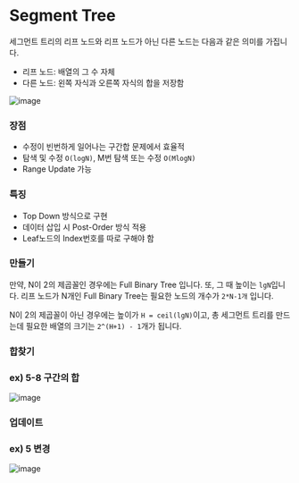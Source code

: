 # Segment Tree

세그먼트 트리의 리프 노드와 리프 노드가 아닌 다른 노드는 다음과 같은 의미를 가집니다.

- 리프 노드: 배열의 그 수 자체
- 다른 노드: 왼쪽 자식과 오른쪽 자식의 합을 저장함

![image](https://user-images.githubusercontent.com/75887645/148227804-cee19294-ce2b-42b6-9c66-b95c3a08d9b8.png)

### 장점
- 수정이 빈번하게 일어나는 구간합 문제에서 효율적
- 탐색 및 수정 `O(logN)`, M번 탐색 또는 수정 `O(MlogN)`
- Range Update 가능

### 특징
- Top Down 방식으로 구현
- 데이터 삽입 시 Post-Order 방식 적용
- Leaf노드의 Index번호를 따로 구해야 함

### 만들기
만약, N이 2의 제곱꼴인 경우에는 Full Binary Tree 입니다. 또, 그 때 높이는 `lgN`입니다. 리프 노드가 N개인 Full Binary Tree는 필요한 노드의 개수가 `2*N-1개` 입니다.

N이 2의 제곱꼴이 아닌 경우에는 높이가 `H = ceil(lgN)`이고, 총 세그먼트 트리를 만드는데 필요한 배열의 크기는 `2^(H+1) - 1`개가 됩니다.

### 합찾기
### ex) 5-8 구간의 합
![image](https://user-images.githubusercontent.com/75887645/148233860-583d53ac-e799-421b-9c2f-f7a29cc6018c.png)

### 업데이트
### ex) 5 변경
![image](https://user-images.githubusercontent.com/75887645/148234060-82eaeefb-84a7-4dd0-8504-fb658ff6bce9.png)
